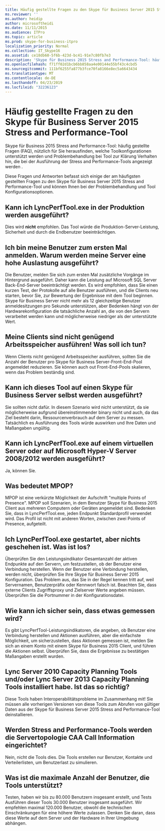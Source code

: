 ```yaml
---
title: Häufig gestellte Fragen zu den Skype für Business Server 2015 Stress and Performance-Tool
ms.reviewer: ''
ms.author: heidip
author: microsoftheidi
ms.date: 11/11/2015
ms.audience: ITPro
ms.topic: article
ms.prod: skype-for-business-itpro
localization_priority: Normal
ms.collection: IT_Skype16
ms.assetid: ce18db60-5f6b-423d-bc41-91e7c80fb7e3
description: 'Skype für Business 2015 Stress and Performance-Tool: häufig gestellte Fragen (FAQ), nützlich für Sie herausfinden, welche Toolkonfigurationen unterstützt werden und Problembehandlung bei Tool zur Klärung Verhalten hin, die bei der Ausführung der Stress and Performance-Tools angezeigt werden .'
ms.openlocfilehash: f71ff02d1bcb6bb858aa4e00144e55bf43c4cbd5
ms.sourcegitcommit: 111bf6255fa877b3fce70fa8166e8ec5a6643434
ms.translationtype: MT
ms.contentlocale: de-DE
ms.lasthandoff: 04/23/2019
ms.locfileid: "32236123"
---
```

# <a name="faq-for-the-skype-for-business-server-2015-stress-and-performance-tool"></a>Häufig gestellte Fragen zu den Skype für Business Server 2015 Stress and Performance-Tool
 
Skype für Business 2015 Stress and Performance-Tool: häufig gestellte Fragen (FAQ), nützlich für Sie herausfinden, welche Toolkonfigurationen unterstützt werden und Problembehandlung bei Tool zur Klärung Verhalten hin, die bei der Ausführung der Stress and Performance-Tools angezeigt werden .
  
 Diese Fragen und Antworten befasst sich einige der am häufigsten gestellten Fragen zu den Skype für Business Server 2015 Stress and Performance-Tool und können Ihnen bei der Problembehandlung und Tool Konfigurationsoptionen.
  
## <a name="can-i-run-lyncperftoolexe-in-production"></a>Kann ich LyncPerfTool.exe in der Produktion werden ausgeführt?

Dies wird **nicht** empfohlen. Das Tool würde die Produktion-Server-Leistung, Sicherheit und durch die Endbenutzer beeinträchtigen.
  
## <a name="im-logging-my-users-on-for-the-first-time-why-are-my-servers-running-a-high-load"></a>Ich bin meine Benutzer zum ersten Mal anmelden. Warum werden meine Server eine hohe Auslastung ausgeführt?

Die Benutzer, melden Sie sich zum ersten Mal zusätzliche Vorgänge im Hintergrund ausgeführt. Daher kann die Leistung auf Microsoft SQL Server Back-End-Server beeinträchtigt werden. Es wird empfohlen, dass Sie einen kurzen Test, der Protokolle auf alle Benutzer ausführen, und die Clients neu starten, bevor Sie, zur Bewertung der Ergebnisse mit dem Tool beginnen. Skype für Business Server nicht mehr als 12 gleichzeitige Benutzer anmeldesitzungen pro Sekunde unterstützen, aber Bedenken hängt von der Hardwarekonfiguration die tatsächliche Anzahl an, die von den Servern verarbeitet werden kann und möglicherweise niedriger als der unterstützte Wert.
  
## <a name="my-clients-are-running-out-of-memory-what-should-i-do"></a>Meine Clients sind nicht genügend Arbeitsspeicher ausführen! Was soll ich tun?

Wenn Clients nicht genügend Arbeitsspeicher ausführen, sollten Sie die Anzahl der Benutzer pro Skype für Business Server-Front-End-Pool angemeldet reduzieren. Sie können auch out Front-End-Pools skalieren, wenn das Problem beständig sind.
  
## <a name="can-i-run-this-tool-on-a-skype-for-business-server-itself"></a>Kann ich dieses Tool auf einen Skype für Business Server selbst werden ausgeführt?

Sie sollten nicht dafür. In diesem Szenario wird nicht unterstützt, da sie möglicherweise aufgrund übereinstimmender binary nicht und auch, da das Ziel besteht darin, Ressourcenverbrauch auf dem Server zu messen. Tatsächlich es Ausführung des Tools würde auswirken und Ihre Daten und Maßangaben ungültig.
  
## <a name="can-i-run-lyncperftoolexe-on-a-virtual-server-or-on-microsoft-hyper-v-server-20082012"></a>Kann ich LyncPerfTool.exe auf einem virtuellen Server oder auf Microsoft Hyper-V Server 2008/2012 werden ausgeführt?

Ja, können Sie.
  
## <a name="what-does-mpop-mean"></a>Was bedeutet MPOP?

MPOP ist eine verkürzte Möglichkeit der Aufschrift "multiple Points of Presence". MPOP soll Szenarien, in dem Benutzer Skype für Business 2015 Client aus mehreren Computern oder Geräten angemeldet sind. Bedenken Sie, dass in LyncPerfTool.exe, jeden Endpunkt Standardprofil verwendet wird. Das Profil ist nicht mit anderen Worten, zwischen zwei Points of Presence, aufgeteilt.
  
## <a name="i-started-lyncperftoolexe-but-nothing-is-happening-whats-going-on"></a>Ich LyncPerfTool.exe gestartet, aber nichts geschehen ist. Was ist los?

Überprüfen Sie den Leistungsindikator Gesamtanzahl der aktiven Endpunkte auf den Servern, um festzustellen, ob der Benutzer eine Verbindung herstellen. Wenn der Benutzer eine Verbindung herstellen, werden nicht, überprüfen Sie Ihre Skype für Business Server 2015 Konfiguration. Das Problem aus, das Sie in der Regel kennen tritt auf, weil Servernamen, Benutzerpräfix oder Kennwort falsch ist. Beachten Sie, dass externe Clients Zugriffsproxy und Zielserver Werte angeben müssen. Überprüfen Sie die Portnummer in der Konfigurationsdatei.
  
## <a name="how-can-i-be-sure-that-something-is-being-measured"></a>Wie kann ich sicher sein, dass etwas gemessen wird?

Es gibt LyncPerfTool-Leistungsindikatoren, die angeben, ob Benutzer eine Verbindung herstellen und Aktionen ausführen, aber die einfachste Möglichkeit, um sicherzustellen, dass Aktionen gemessen ist, melden Sie sich an einem Konto mit einem Skype für Business 2015 Client, und führen die Aktionen selbst. Überprüfen Sie, dass die Ergebnisse zu bestätigen Maßangaben erstellt wurden.
  
## <a name="i-have-lync-server-2010-capacity-planning-tools-andor-lync-server-2013-capacity-planning-tools-installed-is-that-okay"></a>Lync Server 2010 Capacity Planning Tools und/oder Lync Server 2013 Capacity Planning Tools installiert habe. Ist das so richtig?

 Diese Tools haben Interoperabilitätsprobleme im Zusammenhang mit! Sie müssen alle vorherigen Versionen von diese Tools zum Abrufen von gültiger Daten aus der Skype für Business Server 2015 Stress and Performance-Tool deinstallieren.
  
## <a name="will-the-stress-and-performance-tools-set-up-the-caa-call-information-server-topology"></a>Werden Stress and Performance-Tools werden die Servertopologie CAA Call Information eingerichtet?

Nein, nicht die Tools dies. Die Tools erstellen nur Benutzer, Kontakte und Verteilerlisten, um Benutzerlast zu simulieren.
  
## <a name="what-is-the-maximum-number-of-users-that-the-tools-support"></a>Was ist die maximale Anzahl der Benutzer, die Tools unterstützt?

Testen, haben wir bis zu 80.000 Benutzern insgesamt erstellt, und Tests Ausführen dieser Tools 30.000 Benutzer insgesamt ausgeführt. Wir empfehlen maximal 120.000 Benutzer, obwohl die technischen Einschränkungen für eine höhere Werte zulassen. Denken Sie daran, dass diese Werte auf dem Server und der Hardware in Ihrer Umgebung abhängen.
  

